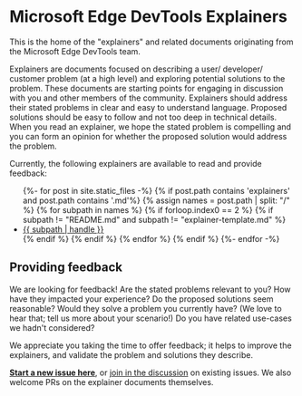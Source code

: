 # Microsoft Edge DevTools Explainers

This is the home of the "explainers" and related documents originating from the Microsoft Edge DevTools team.

Explainers are documents focused on describing a user/ developer/ customer problem (at a high level) and exploring potential solutions to the problem. These documents are starting points for engaging in discussion with you and other members of the community. Explainers should address their stated problems in clear and easy to understand language. Proposed solutions should be easy to follow and not too deep in technical details. When you read an explainer, we hope the stated problem is compelling and you can form an opinion for whether the proposed solution would address the problem.

Currently, the following explainers are available to read and provide feedback:

<!--
<ul>{%- for file in site.static_files -%}
{% if file.path contains 'explainer.md' %}
    {% assign items = file.path | split: "/" %}
        <li><a href="/DevTools/{{ post.path | remove:'.md'}}">{{ items[-2] }}</a></li>
    {% endif %}
{%- endfor -%}</ul>
-->


<ul>{%- for post in site.static_files -%}
        <!-- ={{ post.extname }}= -->
    {% if post.path contains 'explainers' and post.path contains '.md'%}
        {% assign names = post.path | split: "/" %}
        {% for subpath in names %}
            {% if forloop.index0 == 2 %}
                {% if subpath != "README.md" and subpath != "explainer-template.md" %}
                    <li><a href="/DevTools{{ post.path | remove:'.md'}}">{{ subpath | handle }}</a></li>
                {% endif %}
            {% endif %}
        {% endfor %}
    {% endif %}
{%- endfor -%}</ul>

## Providing feedback

We are looking for feedback! Are the stated problems relevant to you? How have they impacted your experience? Do the proposed solutions seem reasonable? Would they solve a problem you currently have? (We love to hear that; tell us more about your scenario!) Do you have related use-cases we hadn't considered?

We appreciate you taking the time to offer feedback; it helps to improve the explainers, and validate the problem and solutions they describe.

**[Start a new issue here](https://github.com/MicrosoftEdge/DevTools/issues/new/choose)**, or [join in the discussion](https://github.com/MicrosoftEdge/DevTools/issues) on existing issues. We also welcome PRs on the explainer documents themselves.